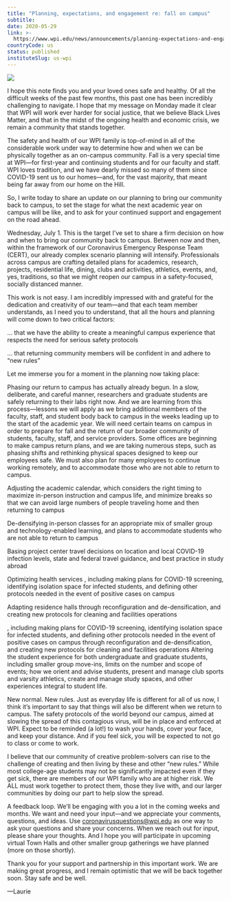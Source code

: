 ```yaml
---
title: "Planning, expectations, and engagement re: fall on campus"
subtitle: 
date: 2020-05-29
link: >-
  https://www.wpi.edu/news/announcements/planning-expectations-and-engagement-re-fall-campus
countryCode: us
status: published
instituteSlug: us-wpi
---
```

![](https://www.wpi.edu/sites/default/files/favicon.ico)

I hope this note finds you and your loved ones safe and healthy. Of all the difficult weeks of the past few months, this past one has been incredibly challenging to navigate. I hope that my message on Monday made it clear that WPI will work ever harder for social justice, that we believe Black Lives Matter, and that in the midst of the ongoing health and economic crisis, we remain a community that stands together.

The safety and health of our WPI family is top-of-mind in all of the considerable work under way to determine how and when we can be physically together as an on-campus community. Fall is a very special time at WPI—for first-year and continuing students and for our faculty and staff. WPI loves tradition, and we have dearly missed so many of them since COVID-19 sent us to our homes—and, for the vast majority, that meant being far away from our home on the Hill.

So, I write today to share an update on our planning to bring our community back to campus, to set the stage for what the next academic year on campus will be like, and to ask for your continued support and engagement on the road ahead.

Wednesday, July 1. This is the target I’ve set to share a firm decision on how and when to bring our community back to campus. Between now and then, within the framework of our Coronavirus Emergency Response Team (CERT), our already complex scenario planning will intensify. Professionals across campus are crafting detailed plans for academics, research, projects, residential life, dining, clubs and activities, athletics, events, and, yes, traditions, so that we might reopen our campus in a safety-focused, socially distanced manner.

This work is not easy. I am incredibly impressed with and grateful for the dedication and creativity of our team—and that each team member understands, as I need you to understand, that all the hours and planning will come down to two critical factors:

… that we have the ability to create a meaningful campus experience that respects the need for serious safety protocols



… that returning community members will be confident in and adhere to “new rules”

Let me immerse you for a moment in the planning now taking place:

Phasing our return to campus has actually already begun. In a slow, deliberate, and careful manner, researchers and graduate students are safely returning to their labs right now. And we are learning from this process—lessons we will apply as we bring additional members of the faculty, staff, and student body back to campus in the weeks leading up to the start of the academic year. We will need certain teams on campus in order to prepare for fall and the return of our broader community of students, faculty, staff, and service providers. Some offices are beginning to make campus return plans, and we are taking numerous steps, such as phasing shifts and rethinking physical spaces designed to keep our employees safe. We must also plan for many employees to continue working remotely, and to accommodate those who are not able to return to campus.

Adjusting the academic calendar, which considers the right timing to maximize in-person instruction and campus life, and minimize breaks so that we can avoid large numbers of people traveling home and then returning to campus

De-densifying in-person classes for an appropriate mix of smaller group and technology-enabled learning, and plans to accommodate students who are not able to return to campus

Basing project center travel decisions on location and local COVID-19 infection levels, state and federal travel guidance, and best practice in study abroad

Optimizing health services , including making plans for COVID-19 screening, identifying isolation space for infected students, and defining other protocols needed in the event of positive cases on campus

Adapting residence halls through reconfiguration and de-densification, and creating new protocols for cleaning and facilities operations

, including making plans for COVID-19 screening, identifying isolation space for infected students, and defining other protocols needed in the event of positive cases on campus through reconfiguration and de-densification, and creating new protocols for cleaning and facilities operations Altering the student experience for both undergraduate and graduate students, including smaller group move-ins, limits on the number and scope of events; how we orient and advise students, present and manage club sports and varsity athletics, create and manage study spaces, and other experiences integral to student life.

New normal. New rules. Just as everyday life is different for all of us now, I think it’s important to say that things will also be different when we return to campus. The safety protocols of the world beyond our campus, aimed at slowing the spread of this contagious virus, will be in place and enforced at WPI. Expect to be reminded (a lot!) to wash your hands, cover your face, and keep your distance. And if you feel sick, you will be expected to not go to class or come to work.

I believe that our community of creative problem-solvers can rise to the challenge of creating and then living by these and other “new rules.” While most college-age students may not be significantly impacted even if they get sick, there are members of our WPI family who are at higher risk. We ALL must work together to protect them, those they live with, and our larger communities by doing our part to help slow the spread.

A feedback loop. We’ll be engaging with you a lot in the coming weeks and months. We want and need your input—and we appreciate your comments, questions, and ideas. Use coronavirusquestions@wpi.edu as one way to ask your questions and share your concerns. When we reach out for input, please share your thoughts. And I hope you will participate in upcoming virtual Town Halls and other smaller group gatherings we have planned (more on those shortly).

Thank you for your support and partnership in this important work. We are making great progress, and I remain optimistic that we will be back together soon. Stay safe and be well.

—Laurie